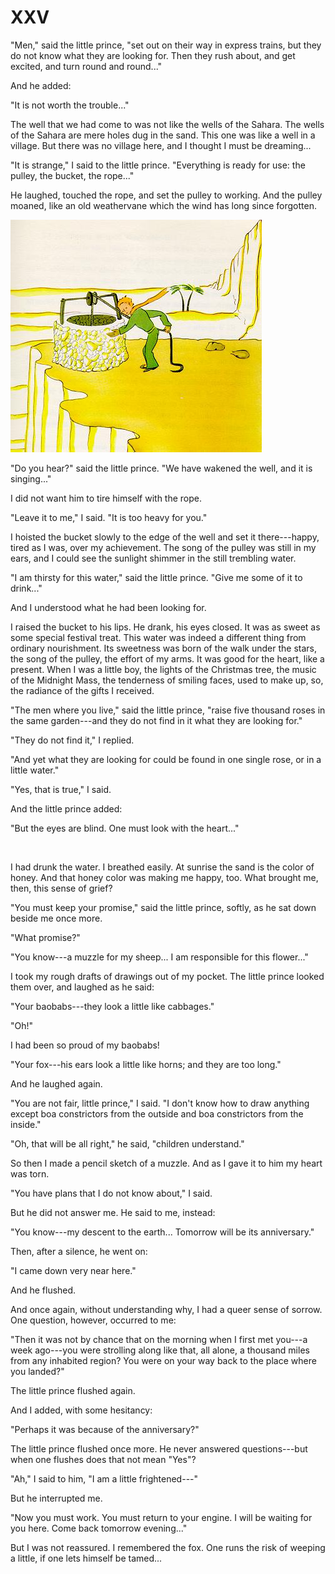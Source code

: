 # XXV

"Men," said the little prince, "set out on their way in express
trains, but they do not know what they are looking for. Then they rush
about, and get excited, and turn round and round..."

And he added:

"It is not worth the trouble..."

The well that we had come to was not like the wells of the Sahara. The
wells of the Sahara are mere holes dug in the sand. This one was like a
well in a village. But there was no village here, and I thought I must
be dreaming...

"It is strange," I said to the little prince. "Everything is ready
for use: the pulley, the bucket, the rope..."

He laughed, touched the rope, and set the pulley to working. And the
pulley moaned, like an old weathervane which the wind has long since
forgotten.

![](well.jpg)

"Do you hear?" said the little prince. "We have wakened the well, and
it is singing..."

I did not want him to tire himself with the rope.

"Leave it to me," I said. "It is too heavy for you."

I hoisted the bucket slowly to the edge of the well and set it
there---happy, tired as I was, over my achievement. The song of the
pulley was still in my ears, and I could see the sunlight shimmer in the
still trembling water.

"I am thirsty for this water," said the little prince. "Give me some
of it to drink..."

And I understood what he had been looking for.

I raised the bucket to his lips. He drank, his eyes closed. It was as
sweet as some special festival treat. This water was indeed a different
thing from ordinary nourishment. Its sweetness was born of the walk
under the stars, the song of the pulley, the effort of my arms. It was
good for the heart, like a present. When I was a little boy, the lights
of the Christmas tree, the music of the Midnight Mass, the tenderness of
smiling faces, used to make up, so, the radiance of the gifts I
received.

"The men where you live," said the little prince, "raise five
thousand roses in the same garden---and they do not find in it what they
are looking for."

"They do not find it," I replied.

"And yet what they are looking for could be found in one single rose,
or in a little water."

"Yes, that is true," I said.

And the little prince added:

"But the eyes are blind. One must look with the heart..."

&nbsp;

I had drunk the water. I breathed easily. At sunrise the sand is the
color of honey. And that honey color was making me happy, too. What
brought me, then, this sense of grief?

"You must keep your promise," said the little prince, softly, as he
sat down beside me once more.

"What promise?"

"You know---a muzzle for my sheep... I am responsible for this
flower..."

I took my rough drafts of drawings out of my pocket. The little prince
looked them over, and laughed as he said:

"Your baobabs---they look a little like cabbages."

"Oh!"

I had been so proud of my baobabs!

"Your fox---his ears look a little like horns; and they are too long."

And he laughed again.

"You are not fair, little prince," I said. "I don't know how to draw
anything except boa constrictors from the outside and boa constrictors
from the inside."

"Oh, that will be all right," he said, "children understand."

So then I made a pencil sketch of a muzzle. And as I gave it to him my
heart was torn.

"You have plans that I do not know about," I said.

But he did not answer me. He said to me, instead:

"You know---my descent to the earth... Tomorrow will be its
anniversary."

Then, after a silence, he went on:

"I came down very near here."

And he flushed.

And once again, without understanding why, I had a queer sense of
sorrow. One question, however, occurred to me:

"Then it was not by chance that on the morning when I first met you---a
week ago---you were strolling along like that, all alone, a thousand
miles from any inhabited region? You were on your way back to the place
where you landed?"

The little prince flushed again.

And I added, with some hesitancy:

"Perhaps it was because of the anniversary?"

The little prince flushed once more. He never answered questions---but
when one flushes does that not mean "Yes"?

"Ah," I said to him, "I am a little frightened---"

But he interrupted me.

"Now you must work. You must return to your engine. I will be waiting
for you here. Come back tomorrow evening..."

But I was not reassured. I remembered the fox. One runs the risk of
weeping a little, if one lets himself be tamed...
